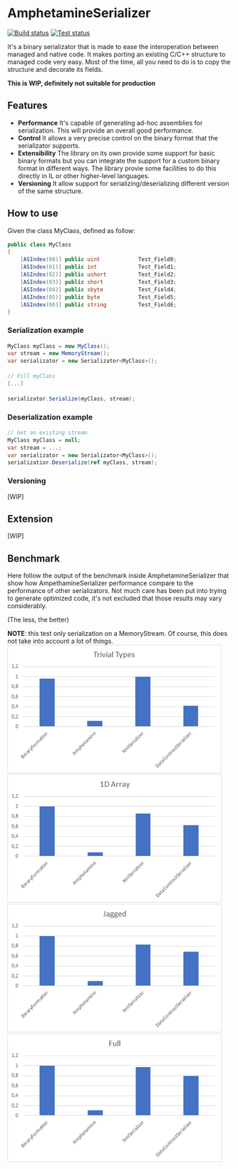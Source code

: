 # AmphetamineSerializer
[![Build status](https://ci.appveyor.com/api/projects/status/jbsqh4a686ost3mc?svg=true)](https://ci.appveyor.com/project/chaplin89/amphetamineserializer)
[![Test status](http://teststatusbadge.azurewebsites.net/api/status/chaplin89/AmphetamineSerializer)](https://ci.appveyor.com/project/chaplin89/amphetamineserializer)

It's a binary serializator that is made to ease the interoperation between managed and native code.
It makes porting an existing C/C++ structure to managed code very easy. Most of the time, all you need to do is to copy the structure and decorate its fields.

**This is WIP, definitely not suitable for production**

## Features
* **Performance** It's capable of generating ad-hoc assemblies for serialization. This will provide an overall good performance.
* **Control** It allows a very precise control on the binary format that the serializator supports.
* **Extensibility** The library on its own provide some support for basic binary formats but you can integrate the support for a custom binary format in different ways. The library provie some facilities to do this directly in IL or other higher-level languages.
* **Versioning** It allow support for serializing/deserializing different version of the same structure.

## How to use
Given the class MyClass, defined as follow:
```csharp
public class MyClass
{
    [ASIndex(00)] public uint            Test_Field0;
    [ASIndex(01)] public int             Test_Field1;
    [ASIndex(02)] public ushort          Test_Field2;
    [ASIndex(03)] public short           Test_Field3;
    [ASIndex(04)] public sbyte           Test_Field4;
    [ASIndex(05)] public byte            Test_Field5;
    [ASIndex(06)] public string          Test_Field6;
}
```

### Serialization example

```csharp
MyClass myClass = new MyClass();
var stream = new MemoryStream();
var serializator = new Serializator<MyClass>();

// Fill myClass
[...]

serializator.Serialize(myClass, stream);
```

### Deserialization example

```csharp
// Get an existing stream
MyClass myClass = null;
var stream = ...;
var serializator = new Serializator<MyClass>();
serializatior.Deserialize(ref myClass, stream);
```
### Versioning
[WIP]
## Extension
[WIP]
## Benchmark

Here follow the output of the benchmark inside AmphetamineSerializer that show how AmpethamineSerializer performance compare to the performance of other serializators.
Not much care has been put into trying to generate optimized code, it's not excluded that those results may vary considerably.

(The less, the better)

**NOTE**: this test only serialization on a MemoryStream. Of course, this does not take into account a lot of things.
![Trivial](/Charts/1_Trivial.png)
![1D](/Charts/2_1DArray.png)
![Jagged](/Charts/3_Jagged.png)
![Full](/Charts/4_Full.png)
